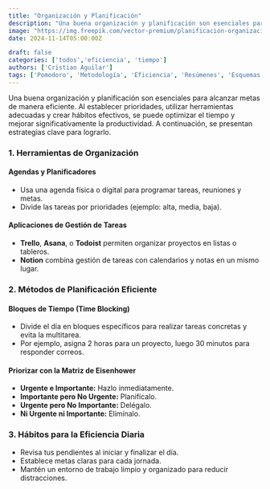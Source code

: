```yaml
---
title: "Organización y Planificación"
description: "Una buena organización y planificación son esenciales para alcanzar metas de manera eficiente."
image: "https://img.freepik.com/vector-premium/planificacion-organizacion-personas_24911-68654.jpg"
date: 2024-11-14T05:00:00Z

draft: false
categories: ['todos','eficiencia', 'tiempo']
authors: ['Cristian Aguilar']
tags: ['Pomodoro', 'Metodología', 'Eficiencia', 'Resúmenes', 'Esquemas']
---
```


Una buena organización y planificación son esenciales para alcanzar metas de manera eficiente. Al establecer prioridades, utilizar herramientas adecuadas y crear hábitos efectivos, se puede optimizar el tiempo y mejorar significativamente la productividad. A continuación, se presentan estrategias clave para lograrlo.

### 1. Herramientas de Organización

#### Agendas y Planificadores

- Usa una agenda física o digital para programar tareas, reuniones y metas.  
- Divide las tareas por prioridades (ejemplo: alta, media, baja).  

#### Aplicaciones de Gestión de Tareas

- **Trello**, **Asana**, o **Todoist** permiten organizar proyectos en listas o tableros.  
- **Notion** combina gestión de tareas con calendarios y notas en un mismo lugar.  

### 2. Métodos de Planificación Eficiente

#### Bloques de Tiempo (Time Blocking)

- Divide el día en bloques específicos para realizar tareas concretas y evita la multitarea.  
- Por ejemplo, asigna 2 horas para un proyecto, luego 30 minutos para responder correos.  

#### Priorizar con la Matriz de Eisenhower

- **Urgente e Importante:** Hazlo inmediatamente.  
- **Importante pero No Urgente:** Planifícalo.  
- **Urgente pero No Importante:** Delégalo.  
- **Ni Urgente ni Importante:** Elimínalo.  

### 3. Hábitos para la Eficiencia Diaria

- Revisa tus pendientes al iniciar y finalizar el día.  
- Establece metas claras para cada jornada.  
- Mantén un entorno de trabajo limpio y organizado para reducir distracciones.
